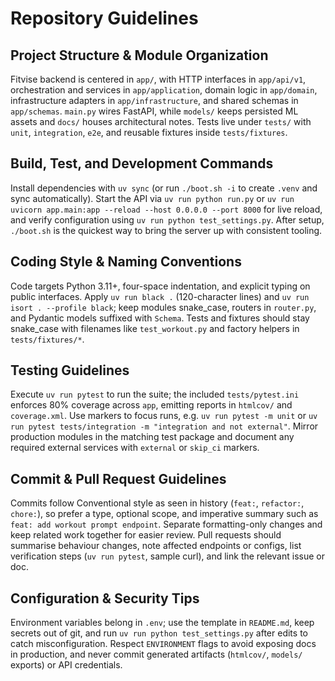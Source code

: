 # Repository Guidelines

## Project Structure & Module Organization
Fitvise backend is centered in `app/`, with HTTP interfaces in `app/api/v1`, orchestration and services in `app/application`, domain logic in `app/domain`, infrastructure adapters in `app/infrastructure`, and shared schemas in `app/schemas`. `main.py` wires FastAPI, while `models/` keeps persisted ML assets and `docs/` houses architectural notes. Tests live under `tests/` with `unit`, `integration`, `e2e`, and reusable fixtures inside `tests/fixtures`.

## Build, Test, and Development Commands
Install dependencies with `uv sync` (or run `./boot.sh -i` to create `.venv` and sync automatically). Start the API via `uv run python run.py` or `uv run uvicorn app.main:app --reload --host 0.0.0.0 --port 8000` for live reload, and verify configuration using `uv run python test_settings.py`. After setup, `./boot.sh` is the quickest way to bring the server up with consistent tooling.

## Coding Style & Naming Conventions
Code targets Python 3.11+, four-space indentation, and explicit typing on public interfaces. Apply `uv run black .` (120-character lines) and `uv run isort . --profile black`; keep modules snake_case, routers in `router.py`, and Pydantic models suffixed with `Schema`. Tests and fixtures should stay snake_case with filenames like `test_workout.py` and factory helpers in `tests/fixtures/*`.

## Testing Guidelines
Execute `uv run pytest` to run the suite; the included `tests/pytest.ini` enforces 80% coverage across `app`, emitting reports in `htmlcov/` and `coverage.xml`. Use markers to focus runs, e.g. `uv run pytest -m unit` or `uv run pytest tests/integration -m "integration and not external"`. Mirror production modules in the matching test package and document any required external services with `external` or `skip_ci` markers.

## Commit & Pull Request Guidelines
Commits follow Conventional style as seen in history (`feat:`, `refactor:`, `chore:`), so prefer a type, optional scope, and imperative summary such as `feat: add workout prompt endpoint`. Separate formatting-only changes and keep related work together for easier review. Pull requests should summarise behaviour changes, note affected endpoints or configs, list verification steps (`uv run pytest`, sample curl), and link the relevant issue or doc.

## Configuration & Security Tips
Environment variables belong in `.env`; use the template in `README.md`, keep secrets out of git, and run `uv run python test_settings.py` after edits to catch misconfiguration. Respect `ENVIRONMENT` flags to avoid exposing docs in production, and never commit generated artifacts (`htmlcov/`, `models/` exports) or API credentials.
